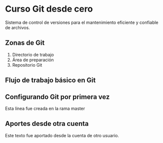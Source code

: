 # Curso Git desde cero
Sistema de control de versiones para el mantenimiento eficiente y confiable de archivos.

## Zonas de Git
1. Directorio de trabajo
2. Área de preparación
3. Repositorio Git

## Flujo de trabajo básico en Git



## Configurando Git por primera vez

Esta línea fue creada en la rama master

## Aportes desde otra cuenta
Este texto fue aportado desde la cuenta de otro usuario.
